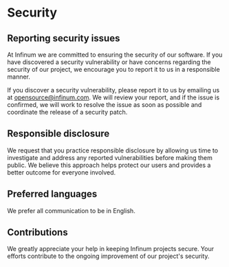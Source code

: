 # Security

## Reporting security issues

At Infinum we are committed to ensuring the security of our software. If you have discovered a security vulnerability or have concerns regarding the security of our project, we encourage you to report it to us in a responsible manner.

If you discover a security vulnerability, please report it to us by emailing us at opensource@infinum.com. We will review your report, and if the issue is confirmed, we will work to resolve the issue as soon as possible and coordinate the release of a security patch.

## Responsible disclosure

We request that you practice responsible disclosure by allowing us time to investigate and address any reported vulnerabilities before making them public. We believe this approach helps protect our users and provides a better outcome for everyone involved.

## Preferred languages

We prefer all communication to be in English.

## Contributions

We greatly appreciate your help in keeping Infinum projects secure. Your efforts contribute to the ongoing improvement of our project's security.
